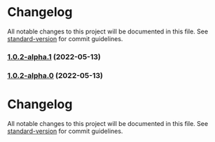# Changelog

All notable changes to this project will be documented in this file. See [standard-version](https://github.com/conventional-changelog/standard-version) for commit guidelines.

### [1.0.2-alpha.1](///compare/v1.0.2-alpha.0...v1.0.2-alpha.1) (2022-05-13)

### [1.0.2-alpha.0](///compare/v1.0.1...v1.0.2-alpha.0) (2022-05-13)

# Changelog

All notable changes to this project will be documented in this file. See [standard-version](https://github.com/conventional-changelog/standard-version) for commit guidelines.
